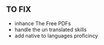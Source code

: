 ## TO FIX

- inhance The Free PDFs
- handle the un translated skills
- add native to languages proficincy
